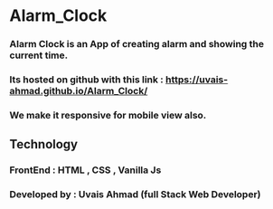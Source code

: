 # Alarm_Clock

### Alarm Clock is an App of creating alarm and showing the current time.
### Its hosted on github with this link : https://uvais-ahmad.github.io/Alarm_Clock/
### We make it responsive for mobile view also.

## Technology

### FrontEnd : HTML , CSS , Vanilla Js 
### Developed by : Uvais Ahmad (full Stack Web Developer)
